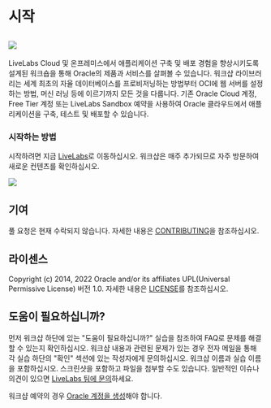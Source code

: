 # 시작

## [![](https://oracle-livelabs.github.io/common/images/livelabs-banner-formarketplace.png)](https://developer.oracle.com/livelabs)

LiveLabs Cloud 및 온프레미스에서 애플리케이션 구축 및 배포 경험을 향상시키도록 설계된 워크숍을 통해 Oracle의 제품과 서비스를 살펴볼 수 있습니다. 워크샵 라이브러리는 세계 최초의 자율 데이터베이스를 프로비저닝하는 방법부터 OCI에 웹 서버를 설정하는 방법, 머신 러닝 등에 이르기까지 모든 것을 다룹니다. 기존 Oracle Cloud 계정, Free Tier 계정 또는 LiveLabs Sandbox 예약을 사용하여 Oracle 클라우드에서 애플리케이션을 구축, 테스트 및 배포할 수 있습니다.

### 시작하는 방법

시작하려면 지금 [LiveLabs](https://developer.oracle.com/livelabs)로 이동하십시오. 워크샵은 매주 추가되므로 자주 방문하여 새로운 컨텐츠를 확인하십시오.

[![](https://oracle-livelabs.github.io/common/images/livelabs-new-skin.png)](https://developer.oracle.com/livelabs)

## 기여

풀 요청은 현재 수락되지 않습니다. 자세한 내용은 [CONTRIBUTING](CONTRIBUTING.md)을 참조하십시오.

## 라이센스

Copyright (c) 2014, 2022 Oracle and/or its affiliates UPL(Universal Permissive License) 버전 1.0. 자세한 내용은 [LICENSE](LICENSE.txt)를 참조하십시오.

## 도움이 필요하십니까?

먼저 워크샵 하단에 있는 "도움이 필요하십니까?" 실습을 참조하여 FAQ로 문제를 해결할 수 있는지 확인하십시오. 워크샵 내용과 관련된 문제가 있는 경우 전자 메일을 통해 각 실습 하단의 "확인" 섹션에 있는 작성자에게 문의하십시오. 워크샵 이름과 실습 이름을 포함하십시오. 스크린샷을 포함하고 파일을 첨부할 수도 있습니다. 일반적인 이슈나 의견이 있으면 [LiveLabs 팀에 문의](mailto:livelabs-help_us@oracle.com)하세요.

워크샵 예약의 경우 [Oracle 계정을 생성](https://profile.oracle.com/myprofile/account/create-account.jspx)해야 합니다.
